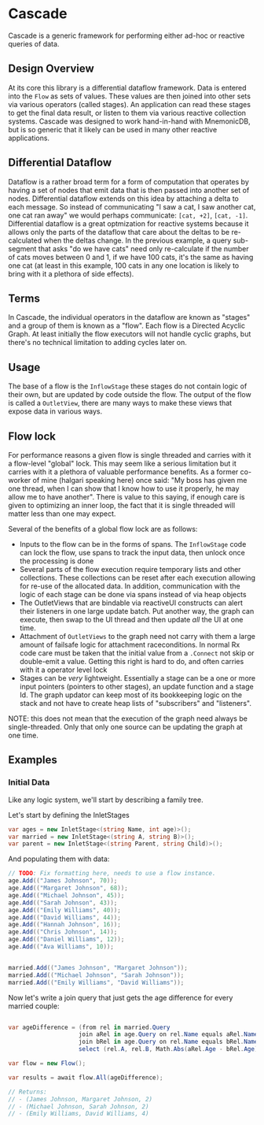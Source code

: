 # Cascade

Cascade is a generic framework for performing either ad-hoc or reactive queries of data.

## Design Overview

At its core this library is a differential dataflow framework. Data is entered into the `Flow` as sets of values. These
values are then joined into other sets via various operators (called stages). An application can read these stages to
get the final data result, or listen to them via various reactive collection systems. Cascade was designed to work
hand-in-hand with MnemonicDB, but is so generic that it likely can be used in many other reactive applications.

## Differential Dataflow

Dataflow is a rather broad term for a form of computation that operates by having a set of nodes that emit data that is
then passed into another set of nodes. Differential dataflow extends on this idea by attaching a delta to each message.
So instead of communicating "I saw a cat, I saw another cat, one cat ran away" we would perhaps communicate:
`[cat, +2]`, `[cat, -1]`. Differential dataflow is a great optmization for reactive systems because it allows only the
parts of the dataflow that care about the deltas to be re-calculated when the deltas change. In the previous example, a
query sub-segment that asks "do we have cats" need only re-calculate if the number of cats moves between 0 and 1, if we
have 100 cats, it's the same as having one cat (at least in this example, 100 cats in any one location is likely to
bring with it a plethora of side effects).

## Terms

In Cascade, the individual operators in the dataflow are known as "stages" and a group of them is known as a "flow".
Each flow is a Directed Acyclic Graph. At least initially the flow executors will not handle cyclic graphs, but there's
no technical limitation to adding cycles later on.

## Usage

The base of a flow is the `InflowStage` these stages do not contain logic of their own, but are updated by code outside
the flow. The output of the flow is called a `OutletView`, there are many ways to make these views that expose data in
various ways.

## Flow lock

For performance reasons a given flow is single threaded and carries with it a flow-level "global" lock. This may seem
like a serious limitation but it carries with it a plethora of valuable performance benefits. As a former co-worker of
mine (halgari speaking here) once said: "My boss has given me one thread, when I can show that I know how to use it
properly, he may allow me to have another". There is value to this saying, if enough care is given to optimizing an
inner loop, the fact that it is single threaded will matter less than one may expect.

Several of the benefits of a global flow lock are as follows:

* Inputs to the flow can be in the forms of spans. The `InflowStage` code can lock the flow, use spans to track the
  input data, then unlock once the processing is done
* Several parts of the flow execution require temporary lists and other collections. These collections can be reset
  after each execution allowing for re-use of the allocated data. In addition, communication with the logic of each
  stage can be done via spans instead of via heap objects
* The OutletViews that are bindable via reactiveUI constructs can alert their listeners in one large update batch. Put
  another way, the graph can execute, then swap to the UI thread and then update *all* the UI at one time.
* Attachment of `OutletViews` to the graph need not carry with them a large amount of failsafe logic for attachment
  raceconditions. In normal Rx code care must be taken that the initial value from a `.Connect` not skip or double-emit
  a value. Getting this right is hard to do, and often carries with it a operator level lock
* Stages can be *very* lightweight. Essentially a stage can be a one or more input pointers (pointers to other stages),
  an update function and a stage Id. The graph updator can keep most of its bookkeeping logic on the stack and not have
  to create heap lists of "subscribers" and "listeners".

NOTE: this does not mean that the execution of the graph need always be single-threaded. Only that only one source can
be updating the graph at one time.

## Examples

### Initial Data

Like any logic system, we'll start by describing a family tree.

Let's start by defining the InletStages

```csharp
var ages = new InletStage<(string Name, int age)>();
var married = new InletStage<(string A, string B)>();
var parent = new InletStage<(string Parent, string Child)>();
```

And populating them with data:

```csharp
// TODO: Fix formatting here, needs to use a flow instance.
age.Add(("James Johnson", 70));
age.Add(("Margaret Johnson", 68));
age.Add(("Michael Johnson", 45));
age.Add(("Sarah Johnson", 43));
age.Add(("Emily Williams", 40));
age.Add(("David Williams", 44));
age.Add(("Hannah Johnson", 16));
age.Add(("Chris Johnson", 14));
age.Add(("Daniel Williams", 12));
age.Add(("Ava Williams", 10));


married.Add(("James Johnson", "Margaret Johnson"));
married.Add(("Michael Johnson", "Sarah Johnson"));
married.Add(("Emily Williams", "David Williams"));
```

Now let's write a join query that just gets the age difference for every married couple:

```csharp

var ageDifference = (from rel in married.Query
                    join aRel in age.Query on rel.Name equals aRel.Name
                    join bRel in age.Query on rel.Name equals bRel.Name
                    select (rel.A, rel.B, Math.Abs(aRel.Age - bRel.Age));

var flow = new Flow();

var results = await flow.All(ageDifference);

// Returns:
// - (James Johnson, Margaret Johnson, 2)
// - (Michael Johnson, Sarah Johnson, 2)
// - (Emily Williams, David Williams, 4)

```

